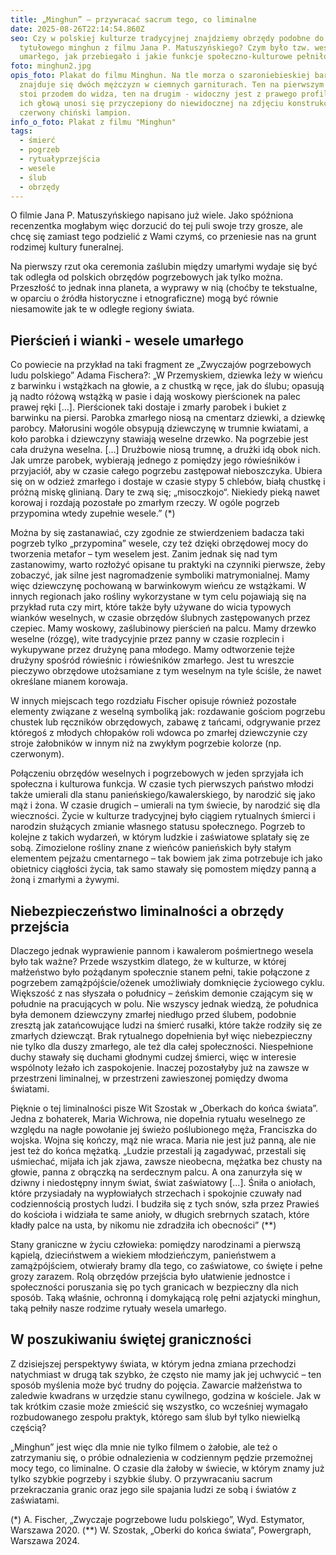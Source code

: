 ```yaml
---
title: „Minghun” – przywracać sacrum tego, co liminalne
date: 2025-08-26T22:14:54.860Z
seo: Czy w polskiej kulturze tradycyjnej znajdziemy obrzędy podobne do
  tytułowego minghun z filmu Jana P. Matuszyńskiego? Czym było tzw. wesele
  umarłego, jak przebiegało i jakie funkcje społeczno-kulturowe pełniło?
foto: minghun2.jpg
opis_foto: Plakat do filmu Minghun. Na tle morza o szaroniebieskiej barwie
  znajduje się dwóch mężczyzn w ciemnych garniturach. Ten na pierwszym planie
  stoi przodem do widza, ten na drugim - widoczny jest z prawego profilu. Nad
  ich głową unosi się przyczepiony do niewidocznej na zdjęciu konstrukcji
  czerwony chiński lampion.
info_o_foto: Plakat z filmu "Minghun"
tags:
  - śmierć
  - pogrzeb
  - rytuałyprzejścia
  - wesele
  - ślub
  - obrzędy
---
```

O filmie Jana P. Matuszyńskiego napisano już wiele. Jako spóźniona recenzentka mogłabym więc dorzucić do tej puli swoje trzy grosze, ale chcę się zamiast tego podzielić z Wami czymś, co przeniesie nas na grunt rodzimej kultury funeralnej.

Na pierwszy rzut oka ceremonia zaślubin między umarłymi wydaje się być tak odległa od polskich obrzędów pogrzebowych jak tylko można. Przeszłość to jednak inna planeta, a wyprawy w nią (choćby te tekstualne, w oparciu o źródła historyczne i etnograficzne) mogą być równie niesamowite jak te w odległe regiony świata.

## **Pierścień i wianki - wesele umarłego**

Co powiecie na przykład na taki fragment ze „Zwyczajów pogrzebowych ludu polskiego” Adama Fischera?:
„W Przemyskiem, dziewka leży w wieńcu z barwinku i wstążkach na głowie, a z chustką w ręce, jak do ślubu; opasują ją nadto różową wstążką w pasie i dają woskowy pierścionek na palec prawej ręki \[…]. Pierścionek taki dostaje i zmarły parobek i bukiet z barwinku na piersi. Parobka zmarłego niosą na cmentarz dziewki, a dziewkę parobcy. Małorusini wogóle obsypują dziewczynę w trumnie kwiatami, a koło parobka i dziewczyny stawiają weselne drzewko. Na pogrzebie jest cała drużyna weselna. \[…] Drużbowie niosą trumnę, a drużki idą obok nich. Jak umrze parobek, wybierają jednego z pomiędzy jego rówieśników i przyjaciół, aby w czasie całego pogrzebu zastępował nieboszczyka. Ubiera się on w odzież zmarłego i dostaje w czasie stypy 5 chlebów, białą chustkę i próżną miskę glinianą. Dary te zwą się; „misoczkojo“. Niekiedy pieką nawet korowaj i rozdają pozostałe po zmarłym rzeczy. W ogóle pogrzeb przypomina wtedy zupełnie wesele.”  (*)

Można by się zastanawiać, czy zgodnie ze stwierdzeniem badacza taki pogrzeb tylko „przypomina” wesele, czy też dzięki obrzędowej mocy do tworzenia metafor – tym weselem jest. Zanim jednak się nad tym zastanowimy, warto rozłożyć opisane tu praktyki na czynniki pierwsze, żeby zobaczyć, jak silne jest nagromadzenie symboliki matrymonialnej. Mamy więc dziewczynę pochowaną w barwinkowym wieńcu ze wstążkami. W innych regionach jako rośliny wykorzystane w tym celu pojawiają się na przykład ruta czy mirt, które także były używane do wicia typowych wianków weselnych, w czasie obrzędów ślubnych zastępowanych przez czepiec. Mamy woskowy, zaślubinowy pierścień na palcu. Mamy drzewko weselne (rózgę), wite tradycyjnie przez panny w czasie rozplecin i wykupywane przez drużynę pana młodego. Mamy odtworzenie tejże drużyny spośród rówieśnic i rówieśników zmarłego. Jest tu wreszcie pieczywo obrzędowe utożsamiane z tym weselnym na tyle ściśle, że nawet określane mianem korowaja.

W innych miejscach tego rozdziału Fischer opisuje również pozostałe elementy związane z weselną symboliką jak: rozdawanie gościom pogrzebu chustek lub ręczników obrzędowych, zabawę z tańcami, odgrywanie przez któregoś z młodych chłopaków roli wdowca po zmarłej dziewczynie czy stroje żałobników w innym niż na zwykłym pogrzebie kolorze (np. czerwonym).

Połączeniu obrzędów weselnych i pogrzebowych w jeden sprzyjała ich społeczna i kulturowa funkcja. W czasie tych pierwszych państwo młodzi także umierali dla stanu panieńskiego/kawalerskiego, by narodzić się jako mąż i żona. W czasie drugich – umierali na tym świecie, by narodzić się dla wieczności. Życie w kulturze tradycyjnej było ciągiem rytualnych śmierci i narodzin służących zmianie własnego statusu społecznego. Pogrzeb to kolejne z takich wydarzeń, w którym ludzkie i zaświatowe splatały się ze sobą. Zimozielone rośliny znane z wieńców panieńskich były stałym elementem pejzażu cmentarnego – tak bowiem jak zima potrzebuje ich jako obietnicy ciągłości życia, tak samo stawały się pomostem między panną a żoną i zmarłymi a żywymi.

## **Niebezpieczeństwo liminalności a obrzędy przejścia**

Dlaczego jednak wyprawienie pannom i kawalerom pośmiertnego wesela było tak ważne? Przede wszystkim dlatego, że w kulturze, w której małżeństwo było pożądanym społecznie stanem pełni, takie połączone z pogrzebem zamążpójście/ożenek umożliwiały domknięcie życiowego cyklu. Większość z nas słyszała o południcy – żeńskim demonie czającym się w południe na pracujących w polu. Nie wszyscy jednak wiedzą, że południca była demonem dziewczyny zmarłej niedługo przed ślubem, podobnie zresztą jak zatańcowujące ludzi na śmierć rusałki, które także rodziły się ze zmarłych dziewcząt. Brak rytualnego dopełnienia był więc niebezpieczny nie tylko dla duszy zmarłego, ale też dla całej społeczności. Niespełnione duchy stawały się duchami głodnymi cudzej śmierci, więc w interesie wspólnoty leżało ich zaspokojenie. Inaczej pozostałyby już na zawsze w przestrzeni liminalnej, w przestrzeni zawieszonej pomiędzy dwoma światami.

Pięknie o tej liminalności pisze Wit Szostak w „Oberkach do końca świata”. Jedna z bohaterek, Maria Wichrowa, nie dopełnia rytuału weselnego ze względu na nagłe powołanie jej świeżo poślubionego męża, Franciszka do wojska. Wojna się kończy, mąż nie wraca. Maria nie jest już panną, ale nie jest też do końca mężatką. „Ludzie przestali ją zagadywać, przestali się uśmiechać, mijała ich jak zjawa, zawsze nieobecna, mężatka bez chusty na głowie, panna z obrączką na serdecznym palcu. A ona zanurzyła się w dziwny i niedostępny innym świat, świat zaświatowy \[…]. Śniła o aniołach, które przysiadały na wypłowiałych strzechach i spokojnie czuwały nad codziennością prostych ludzi. I budziła się z tych snów, szła przez Prawieś do kościoła i widziała te same anioły, w długich srebrnych szatach, które kładły palce na usta, by nikomu nie zdradziła ich obecności” (\*\*)

Stany graniczne w życiu człowieka: pomiędzy narodzinami a pierwszą kąpielą, dzieciństwem a wiekiem młodzieńczym, panieństwem a zamążpójściem, otwierały bramy dla tego, co zaświatowe, co święte i pełne grozy zarazem. Rolą obrzędów przejścia było ułatwienie jednostce i społeczności poruszania się po tych granicach w bezpieczny dla nich sposób. Taką właśnie, ochronną i domykającą rolę pełni azjatycki minghun, taką pełniły nasze rodzime rytuały wesela umarłego.

## **W poszukiwaniu świętej graniczności**

Z dzisiejszej perspektywy świata, w którym jedna zmiana przechodzi natychmiast w drugą tak szybko, że często nie mamy jak jej uchwycić – ten sposób myślenia może być trudny do pojęcia. Zawarcie małżeństwa to zaledwie kwadrans w urzędzie stanu cywilnego, godzina w kościele. Jak w tak krótkim czasie może zmieścić się wszystko, co wcześniej wymagało rozbudowanego zespołu praktyk, którego sam ślub był tylko niewielką częścią?

„Minghun” jest więc dla mnie nie tylko filmem o żałobie, ale też o zatrzymaniu się, o próbie odnalezienia w codziennym pędzie przemożnej mocy tego, co liminalne. O czasie dla żałoby w świecie, w którym znamy już tylko szybkie pogrzeby i szybkie śluby. O przywracaniu sacrum przekraczania granic oraz jego sile spajania ludzi ze sobą i światów z zaświatami.

(\*) A. Fischer, „Zwyczaje pogrzebowe ludu polskiego”, Wyd. Estymator, Warszawa 2020.
(\**) W. Szostak, „Oberki do końca świata”, Powergraph, Warszawa 2024.